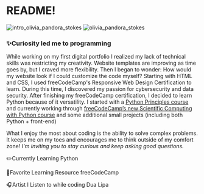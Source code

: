 # README!
![intro_olivia_pandora_stokes](https://github.com/user-attachments/assets/1e3576e4-b63d-4789-b52b-67785a9e496a)
![olivia_pandora_stokes](https://github.com/user-attachments/assets/7a29e5a4-4559-42bc-842e-572d27df63a0)


<h3>✨Curiosity led me to programming</h3>
<p>While working on my first digital portfolio I realized my lack of technical skills was restricting my creativity. Website templates are improving as time goes by, but I craved more flexibility. Then I began to wonder: How would my website look if I could customize the code myself? Starting with HTML and CSS, I used freeCodeCamp's Responsive Web Design Certification to learn. During this time, I discovered my passion for cybersecurity and data security. After finishing my freeCodeCamp certification, I decided to learn Python because of it versatility.
I started with a <a href="https://pythonprinciples.com/">Python Principles course</a> and currently working through <a href="https://www.freecodecamp.org/learn/scientific-computing-with-python/">freeCodeCamp’s new Scientific Computing with Python course</a> and some additional small projects (including both Python + front-end)

What I enjoy the most about coding is the ability to solve complex problems.  It keeps me on my toes and encourages me to think outside of my comfort zone! <i>I'm inviting you to stay curious and keep asking good questions.</i></p>



✏️Currently Learning
Python

📒Favorite Learning Resource
freeCodeCamp

🎧Artist I Listen to while coding
Dua Lipa

